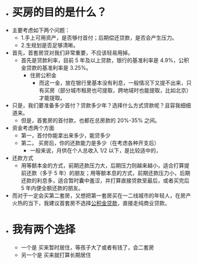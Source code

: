 - # 买房的目的是什么？
- 主要考虑如下两个问题：
	- 1.手上可用资产，是否够付首付；后期偿还贷款，是否会产生压力。
	- 2.生规划是否足够清晰。
- 首先，首套房贷对我们非常重要，不应该轻易用掉。
	- 首先是贷款利率，目前 5 年及以上贷款，银行的基准利率是 4.9%，公积金贷款的基准利率是 3.25%。
		- 住房公积金
			- 而这一金，放在银行里基本没有利息，一般情况下又提不出来，只有买房（部分城市租房也可提取，跨地域时也能提取，比如北京）才能提取。
- 只是，我们要准备多少首付？贷款多少年？选择什么方式贷款呢？且容我细细道来。
	- 但是，首套房的首付款，也都在总房款的 20%-35% 之间。
- 资金考虑两个方面
	- 第一，首付你能拿出来多少，能贷多少
	- 第二， 买房后，你的还款能力是多少（在考虑各种开支后）
		- 一般来说，月供在个人总收入 1/2 以下，是比较适中的，
- 还款方式
	- 用等额本金的方式，前期还款压力大，后期压力则越来越小，适合打算提前还款（多于 5 年）的朋友；用等额本息的方式，前期还款压力小，后期还款的利息多，适合暂时囊中羞涩，并打算直接贷款至最后，或者买完后 5 年内便全额还款的朋友。
- 而对于一定会买第二套房，又想把第一套房买在一二线城市的年轻人，在房产火热的当下，我建议首套房不选择[公积金贷款](https://www.zhihu.com/search?q=%E5%85%AC%E7%A7%AF%E9%87%91%E8%B4%B7%E6%AC%BE&search_source=Entity&hybrid_search_source=Entity&hybrid_search_extra=%7B%22sourceType%22%3A%22answer%22%2C%22sourceId%22%3A2683694766%7D)，直接走纯商业贷款。
- # 我有两个选择
	- 一个是 买来暂时居住，等孩子大了或者有钱了，会二套房
	- 另一个是 买来就打算长期居住